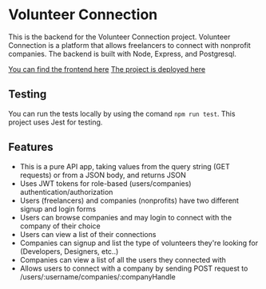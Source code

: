 # Volunteer Connection
This is the backend for the Volunteer Connection project. Volunteer Connection is a platform that allows freelancers to connect with nonprofit companies. 
The backend is built with Node, Express, and Postgresql. 

[You can find the frontend here](https://github.com/Eyad-A/volunteer-connection-frontend) 
[The project is deployed here](http://volunteer-connection.surge.sh/)

## Testing
You can run the tests locally by using the comand `npm run test`. This project uses Jest for testing.

## Features 
- This is a pure API app, taking values from the query string (GET requests) or 
from a JSON body, and returns JSON
- Uses JWT tokens for role-based (users/companies) authentication/authorization 
- Users (freelancers) and companies (nonprofits) have two different signup and login forms
- Users can browse companies and may login to connect with the company of their choice
- Users can view a list of their connections
- Companies can signup and list the type of volunteers they're looking for (Developers, Designers, etc..)
- Companies can view a list of all the users they connected with 
- Allows users to connect with a company by sending POST request to
/users/:username/companies/:companyHandle 
